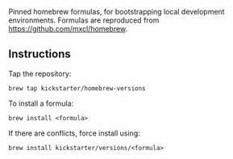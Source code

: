 Pinned homebrew formulas, for bootstrapping local development environments.
Formulas are reproduced from https://github.com/mxcl/homebrew.

## Instructions

Tap the repository:

```
brew tap kickstarter/homebrew-versions
```

To install a formula:

```
brew install <formula>
```

If there are conflicts, force install using:

```
brew install kickstarter/versions/<formula>
```
